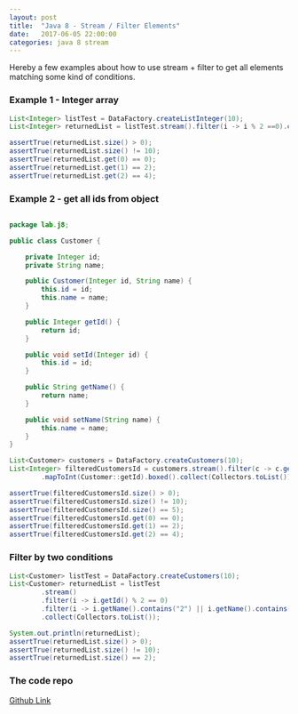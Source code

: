 ```yaml
---
layout: post
title:  "Java 8 - Stream / Filter Elements"
date:   2017-06-05 22:00:00
categories: java 8 stream
---
```


Hereby a few examples about how to use stream + filter to get all elements matching some kind of conditions.

### Example 1 - Integer array

```java
List<Integer> listTest = DataFactory.createListInteger(10);
List<Integer> returnedList = listTest.stream().filter(i -> i % 2 ==0).collect(Collectors.toList());

assertTrue(returnedList.size() > 0);
assertTrue(returnedList.size() != 10);
assertTrue(returnedList.get(0) == 0);
assertTrue(returnedList.get(1) == 2);
assertTrue(returnedList.get(2) == 4);
```

### Example 2 - get all ids from object

```java

package lab.j8;

public class Customer {

    private Integer id;
    private String name;

    public Customer(Integer id, String name) {
        this.id = id;
        this.name = name;
    }

    public Integer getId() {
        return id;
    }

    public void setId(Integer id) {
        this.id = id;
    }

    public String getName() {
        return name;
    }

    public void setName(String name) {
        this.name = name;
    }
}

```

```java
List<Customer> customers = DataFactory.createCustomers(10);
List<Integer> filteredCustomersId = customers.stream().filter(c -> c.getId() % 2 ==0)
        .mapToInt(Customer::getId).boxed().collect(Collectors.toList());

assertTrue(filteredCustomersId.size() > 0);
assertTrue(filteredCustomersId.size() != 10);
assertTrue(filteredCustomersId.size() == 5);
assertTrue(filteredCustomersId.get(0) == 0);
assertTrue(filteredCustomersId.get(1) == 2);
assertTrue(filteredCustomersId.get(2) == 4);
```

### Filter by two conditions

```java
List<Customer> listTest = DataFactory.createCustomers(10);
List<Customer> returnedList = listTest
        .stream()
        .filter(i -> i.getId() % 2 == 0)
        .filter(i -> i.getName().contains("2") || i.getName().contains("4"))
        .collect(Collectors.toList());

System.out.println(returnedList);
assertTrue(returnedList.size() > 0);
assertTrue(returnedList.size() != 10);
assertTrue(returnedList.size() == 2);
```

### The code repo

[Github Link](https://github.com/mussatto/java8lab)